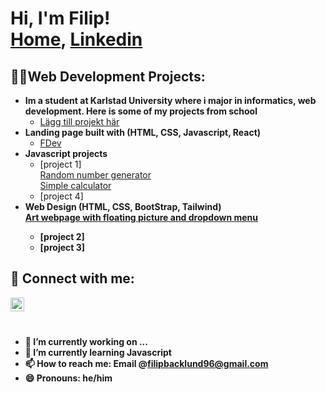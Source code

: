 <h1>Hi, I'm Filip! <br/><a href="https://github.com/filiback100">Home</a>, <a href="https://www.linkedin.com/in/filip-b%C3%A4cklund-9751bb169/">Linkedin </a> </h1>

<h2>👨‍💻Web Development Projects:</h2>

- <b>Im a student at Karlstad University where i major in informatics, web development. Here is some of my projects from school</b>
  - [Lägg till projekt här](#)
- <b> Landing page built with (HTML, CSS, Javascript, React)</b>
  - [FDev](#) 
- <b>Javascript projects</b>
  - [project 1]  <br> 
 [Random number generator](https://github.com/filiback100/random-number-generator-) <br> 
 [Simple calculator](https://github.com/filiback100/Calculator-)
  - [project 4]
- <b>Web Design (HTML, CSS, BootStrap, Tailwind)</br>
  [Art webpage with floating picture and dropdown menu](https://github.com/filiback100/Art-site-)
  - [project 2]
  - [project 3]




<h2> 🤳 Connect with me:</h2>



[<img align="left" alt="Filip Bäcklund | LinkedIn" width="22px" src="https://cdn.jsdelivr.net/npm/simple-icons@v3/icons/linkedin.svg" />][linkedin]
<br> 

[linkedin]: https://www.linkedin.com/in/filip-b%C3%A4cklund-9751bb169/



<br> 

- 🔭 I’m currently working on ...
- 🌱 I’m currently learning Javascript 
- 📫 How to reach me: Email @filipbacklund96@gmail.com
- 😄 Pronouns: he/him

